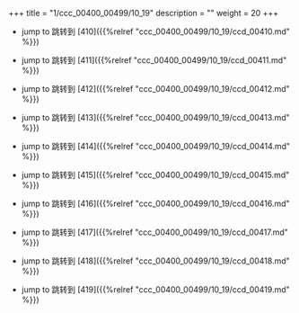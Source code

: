 +++
title = "1/ccc_00400_00499/10_19"
description = ""
weight = 20
+++

* jump to 跳转到 [410]({{%relref "ccc_00400_00499/10_19/ccd_00410.md" %}})

* jump to 跳转到 [411]({{%relref "ccc_00400_00499/10_19/ccd_00411.md" %}})

* jump to 跳转到 [412]({{%relref "ccc_00400_00499/10_19/ccd_00412.md" %}})

* jump to 跳转到 [413]({{%relref "ccc_00400_00499/10_19/ccd_00413.md" %}})

* jump to 跳转到 [414]({{%relref "ccc_00400_00499/10_19/ccd_00414.md" %}})

* jump to 跳转到 [415]({{%relref "ccc_00400_00499/10_19/ccd_00415.md" %}})

* jump to 跳转到 [416]({{%relref "ccc_00400_00499/10_19/ccd_00416.md" %}})

* jump to 跳转到 [417]({{%relref "ccc_00400_00499/10_19/ccd_00417.md" %}})

* jump to 跳转到 [418]({{%relref "ccc_00400_00499/10_19/ccd_00418.md" %}})

* jump to 跳转到 [419]({{%relref "ccc_00400_00499/10_19/ccd_00419.md" %}})

